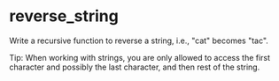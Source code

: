 # reverse_string

Write a recursive function to reverse a string, i.e., "cat" becomes "tac".

Tip: When working with strings, you are only allowed to access the first character and possibly the last character, and then rest of the string.